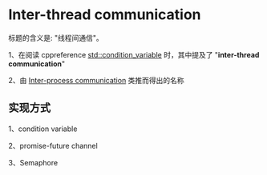 # Inter-thread communication

标题的含义是: "线程间通信"。

1、在阅读 cppreference [std::condition_variable](https://en.cppreference.com/w/cpp/thread/condition_variable) 时，其中提及了  "**inter-thread communication**"

2、由 [Inter-process communication](https://en.wikipedia.org/wiki/Inter-process_communication) 类推而得出的名称



## 实现方式

1、condition variable

2、promise-future channel

3、Semaphore